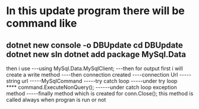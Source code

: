 In this update program there will be command like
==================================================
dotnet new console -o DBUpdate
cd DBUpdate
dotnet new sln
dotnet add package MySql.Data
---------------------------------------------------
then i use 
---using MySql.Data.MySqlClient;
---then for output first i will create a write method
----then connection created
----connection Url
-----string url
-----MySqlCommand
-----try catch loop
-----under try loop   
**** command.ExecuteNonQuery();
------under catch loop
exception method
-----finally method which is created for conn.Close(); this method is called always when progran is run or not
